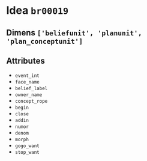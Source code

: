 # Idea `br00019`

## Dimens `['beliefunit', 'planunit', 'plan_conceptunit']`

## Attributes
- `event_int`
- `face_name`
- `belief_label`
- `owner_name`
- `concept_rope`
- `begin`
- `close`
- `addin`
- `numor`
- `denom`
- `morph`
- `gogo_want`
- `stop_want`
